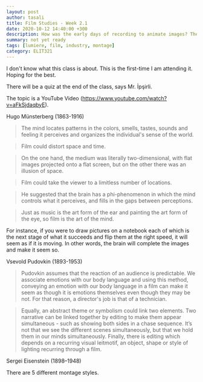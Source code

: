 ```yaml
---
layout: post
author: tasali
title: Film Studies - Week 2.1 
date: 2020-10-12 14:40:00 +300
description: How was the early days of recording to animate images? The inception of the film industry. 
summary: not yet ready
tags: [lumiere, film, industry, montage]
category: ELIT321
---
```


I don't know what this class is about. This is the first-time I am attending it. Hoping for the best.

There will be a quiz at the end of the class, says Mr. İpşirli.

The topic is a YouTube Video (<https://www.youtube.com/watch?v=aFkSjdaqbyE>). 

Hugo Münsterberg (1863-1916)

> The mind locates patterns in the colors, smells, tastes, sounds and feeling it perceives and organizes the individual's sense of the world.

> Film could distort space and time. 

> On the one hand, the medium was literally two-dimensional, with flat images projected onto a flat screen, but on the other there was an illusion of space.

> Film could take the viewer to a limitless number of locations.

> He suggested that the brain has a phi-phenomenon in which the mind controls what it perceives, and fills in the gaps between perceptions.

> Just as music is the art form of the ear and painting the art form of the eye, so film is the art of the mind.

For instance, if you were to draw pictures on a notebook each of which is the next stage of what it succeeds and flip them at the right speed, it will seem as if it is moving. In other words, the brain will complete the images and make it seem so.

Vsevold Pudovkin (1893-1953)

> Pudovkin assumes that the reaction of an audience is predictable. We associate emotions with our body language and using this method, conveying an emotion with our body language in a film can make it seem as though it is emotions themselves even though they may be not. For that reason, a director's job is that of a technician.

> Equally, an abstract theme or symbolism could link two elements. Two narrative can be linked together by editing to make them appear simultaneous - such as showing both sides in a chase sequence. It’s not that we see the different scenes simultaneously, but that we hold them in our minds simultaneously. Finally, there is editing which depends on a recurring visual leitmotif, an object, shape or style of lighting recurring through a film.

Sergei Eisenstein (1898–1948)

There are 5 different montage styles. 